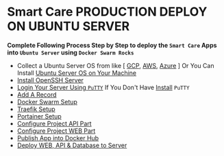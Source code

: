 # Smart Care PRODUCTION DEPLOY ON UBUNTU SERVER

**Complete Following Process Step by Step to deploy the `Smart Care` Apps into `Ubuntu Server` using `Docker Swarm Rocks`**

* Collect a Ubuntu Server OS from  like [ [GCP](https://cloud.google.com/), [AWS](https://aws.amazon.com/), [Azure](https://azure.microsoft.com/en-us/) ] Or You Can Install [Ubuntu Server OS on Your Machine](https://ubuntu.com/tutorials/install-ubuntu-server#1-overview)
* [Install OpenSSH Server](https://github.com/excel-azmin/Smart-Care-Plus-Ubuntu-Deployment/wiki/Install-OpenSSH-Server)
* [Login Your Server Using `PuTTY`](https://github.com/excel-azmin/Smart-Care-Plus-Ubuntu-Deployment/wiki/Login-Server-Using-PuTTY) If You Don't Have [Install](https://www.putty.org/) `PuTTY`
* [Add A Record](https://github.com/excel-azmin/Smart-Care-Plus-Ubuntu-Deployment/wiki/Add-A-Record)
* [Docker Swarm Setup](https://github.com/excel-azmin/Smart-Care-Plus-Ubuntu-Deployment/wiki/Docker-Swarm-Setup)
* [Traefik Setup](https://github.com/excel-azmin/Smart-Care-Plus-Ubuntu-Deployment/wiki/Traefik-Setup)
* [Portainer Setup](https://github.com/excel-azmin/Smart-Care-Plus-Ubuntu-Deployment/wiki/Portainer-Setup)
* [Configure Project API Part](https://github.com/excel-azmin/Smart-Care-Plus-Ubuntu-Deployment/wiki/Configure-Project-API)
* [Configure Project WEB Part](https://github.com/excel-azmin/Smart-Care-Plus-Ubuntu-Deployment/wiki/Configure-Project-WEB)
* [Publish App into Docker Hub](https://github.com/excel-azmin/Smart-Care-Plus-Ubuntu-Deployment/wiki/Publish-App-into-Docker-Hub)
* [Deploy WEB, API & Database to Server](https://github.com/excel-azmin/Smart-Care-Plus-Ubuntu-Deployment/wiki/Deploy-WEB,-API-&-Database-to-Server)
